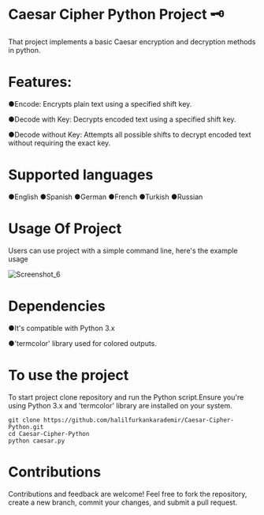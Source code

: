 # Caesar Cipher Python Project 🗝️
That project implements a basic Caesar encryption and decryption methods in python. 
# Features:
●Encode: Encrypts plain text using a specified shift key.

●Decode with Key: Decrypts encoded text using a specified shift key.

●Decode without Key: Attempts all possible shifts to decrypt encoded text without requiring the exact key.
# Supported languages
●English
●Spanish
●German
●French
●Turkish
●Russian


# Usage Of Project
Users can use project with a simple command line, here's the example usage


![Screenshot_6](https://github.com/user-attachments/assets/df74b36e-e3f5-4644-ac7c-fdb5dc7fd312)
# Dependencies
●It's compatible with Python 3.x

●'termcolor' library used for colored outputs.
# To use the project
To start project clone repository and run the Python script.Ensure you're using Python 3.x and 'termcolor' library are installed on your system.

```
git clone https://github.com/halilfurkankarademir/Caesar-Cipher-Python.git
cd Caesar-Cipher-Python
python caesar.py

```

# Contributions
Contributions and feedback are welcome! Feel free to fork the repository, create a new branch, commit your changes, and submit a pull request.
